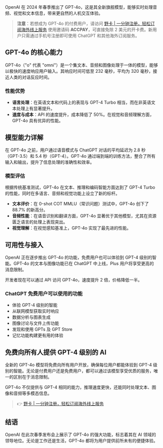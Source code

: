 OpenAI 在 2024 年春季推出了 GPT-4o，这是其全新旗舰模型，能够实时处理音频、视觉和文本信息，带来更自然的人机交互体验。

> **注意**：若想成为 GPT-4o 的付费用户，请访问 [野卡 | 一分钟注册，轻松订阅海外线上服务](https://bit.ly/bewildcard) 使用邀请码 **ACCPAY**，可直接免除 2 美元的开卡费。新用户只需通过手机号注册即可使用 ChatGPT 和其他海外订阅服务。

## GPT-4o 的核心能力

GPT-4o（"o" 代表 "omni"）是一个集文本、音频和图像处理于一体的模型，能够以极快的速度响应用户输入。其响应时间可低至 232 毫秒，平均为 320 毫秒，接近人类的对话反应时间。

### 性能优势

- **语言处理**：在英语文本和代码上的表现与 GPT-4 Turbo 相当，而在非英语文本处理上有显著提升。
- **速度与成本**：API 的速度提升，成本降低了 50%。在视觉和音频理解方面，GPT-4o 具有优异的性能。

## 模型能力详解

在 GPT-4o 之前，用户通过语音模式与 ChatGPT 对话的平均延迟为 2.8 秒（GPT-3.5）和 5.4 秒（GPT-4）。GPT-4o 通过端到端的训练方法，整合了所有输入和输出，提升了信息处理的准确性和效率。

### 模型评估

根据传统基准测试，GPT-4o 在文本、推理和编码智能方面达到了 GPT-4 Turbo 的性能，同时在多语言、音频和视觉功能上设立了新的标杆。

- **文本评价**：在 0-shot COT MMLU（常识问题）测试中，GPT-4o 创下了 88.7% 的新高分。
- **音频性能**：在语音识别和翻译方面，GPT-4o 显著优于其他模型，尤其在资源匮乏语言的处理上表现突出。
- **视觉理解**：在视觉感知基准上，GPT-4o 实现了最先进的性能。

## 可用性与接入

OpenAI 正在逐步推出 GPT-4o 的功能，免费用户也可以体验到 GPT-4 级别的智能。GPT-4o 的文本与图像功能已在 ChatGPT 中上线，Plus 用户将享受更高的消息限制。

开发者现在可以通过 API 访问 GPT-4o，速度提升 2 倍，价格降低一半。

### ChatGPT 免费用户可以使用的功能

- 体验 GPT-4 级别的智能
- 从联网模型获取实时响应
- 数据分析与图表生成
- 图像讨论与文件上传功能
- 发现和使用 GPTs 及 GPT Store
- 记忆功能构建更有用的体验

## 免费向所有人提供 GPT-4 级别的 AI

全新的 GPT-4o 模型将免费向所有用户开放，确保每位用户都能体验到 GPT-4 级别的智能。无论是付费用户还是免费用户，都可以通过该模型享受优质的服务，唯一的区别在于消息限制。

GPT-4o 不仅提供与 GPT-4 相同的能力，推理速度更快，还能同时处理文本、图像和音频等多模态信息。

> 👉 [野卡 | 一分钟注册，轻松订阅海外线上服务](https://bit.ly/bewildcard)

## 结语

OpenAI 在此次春季发布会上展示了 GPT-4o 的强大功能，标志着其在 AI 领域的领导地位。无论是工作还是生活，GPT-4o 都将为用户提供前所未有的便捷体验。